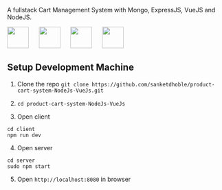 
A fullstack Cart Management System with Mongo, ExpressJS, VueJS and NodeJS.

<img src="https://encrypted-tbn0.gstatic.com/images?q=tbn:ANd9GcSOOiKh1Xk5RDZFKPkVXYfi8U-t2cuotiAOR7G_7w_HWXfV02TMnd9wnVM" height="50" /> &nbsp;&nbsp;&nbsp;&nbsp;&nbsp;<img src="https://i.cloudup.com/zfY6lL7eFa-3000x3000.png" height="50" /> &nbsp;&nbsp;&nbsp;&nbsp;&nbsp;<img src="/docs/Vue.js_Logo.svg.png" height="50" />  &nbsp;&nbsp;&nbsp;&nbsp;&nbsp;<img src="https://upload.wikimedia.org/wikipedia/commons/7/7e/Node.js_logo_2015.svg" height="50" /> 


## Setup Development Machine

1. Clone the repo `git clone https://github.com/sanketdhoble/product-cart-system-NodeJs-VueJs.git`

2. `cd product-cart-system-NodeJs-VueJs`

3. Open client
```
cd client
npm run dev
```

4. Open server
```
cd server
sudo npm start
```

5. Open `http://localhost:8080` in browser
